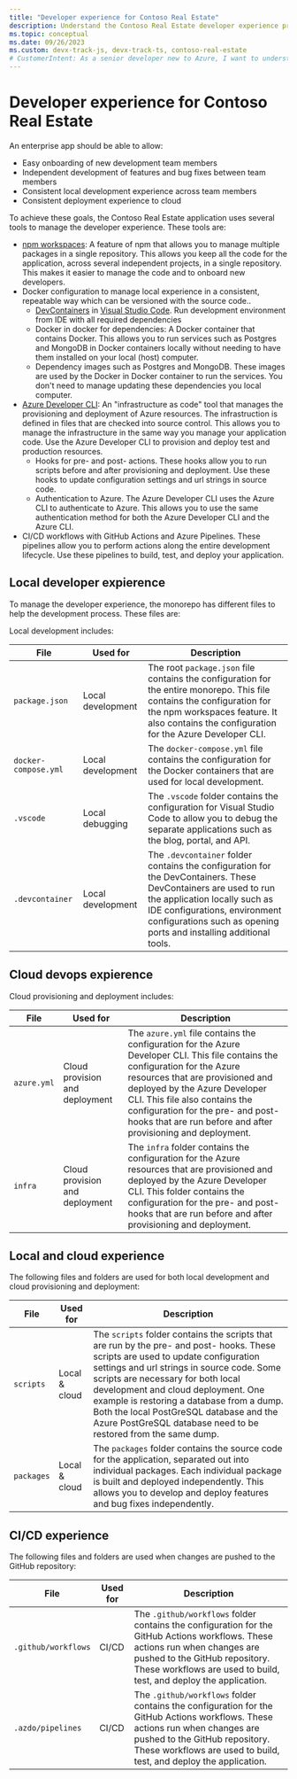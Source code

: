 ```yaml
---
title: "Developer experience for Contoso Real Estate"
description: Understand the Contoso Real Estate developer experience provided for you when you use this reference architecture.
ms.topic: conceptual
ms.date: 09/26/2023
ms.custom: devx-track-js, devx-track-ts, contoso-real-estate
# CustomerIntent: As a senior developer new to Azure, I want to understand how to manage the developer experience of a complex end to end cloud application.
---
```


# Developer experience for Contoso Real Estate

An enterprise app should be able to allow:

* Easy onboarding of new development team members
* Independent development of features and bug fixes between team members
* Consistent local development experience across team members
* Consistent deployment experience to cloud

To achieve these goals, the Contoso Real Estate application uses several tools to manage the developer experience. These tools are:

* [npm workspaces](https://docs.npmjs.com/cli/v7/using-npm/workspaces): A feature of npm that allows you to manage multiple packages in a single repository. This allows you keep all the code for the application, across several independent projects, in a single repository. This makes it easier to manage the code and to onboard new developers.
* Docker configuration to manage local experience in a consistent, repeatable way which can be versioned with the source code..
    * [DevContainers](https://containers.dev/) in [Visual Studio Code](https://code.visualstudio.com/). Run development environment from IDE with all required dependencies
    * Docker in docker for dependencies: A Docker container that contains Docker. This allows you to run services such as Postgres and MongoDB in Docker containers locally without needing to have them installed on your local (host) computer.
    * Dependency images such as Postgres and MongoDB. These images are used by the Docker in Docker container to run the services. You don't need to manage updating these dependencies you local computer. 
* [Azure Developer CLI](/azure/developer/azure-developer-cli/overview): An "infrastructure as code" tool that manages the provisioning and deployment of Azure resources. The infrastruction is defined in files that are checked into source control. This allows you to manage the infrastructure in the same way you manage your application code. Use the Azure Developer CLI to provision and deploy test and production resources.
    * Hooks for pre- and post- actions. These hooks allow you to run scripts before and after provisioning and deployment. Use these hooks to update configuration settings and url strings in source code.
    * Authentication to Azure. The Azure Developer CLI uses the Azure CLI to authenticate to Azure. This allows you to use the same authentication method for both the Azure Developer CLI and the Azure CLI.
* CI/CD workflows with GitHub Actions and Azure Pipelines. These pipelines allow you to perform actions along the entire development lifecycle. Use these pipelines to build, test, and deploy your application.

## Local developer expierence

To manage the developer experience, the monorepo has different files to help the development process. These files are:

Local development includes: 

| File | Used for | Description |
|--|--|--|
|`package.json`|Local development|The root `package.json` file contains the configuration for the entire monorepo. This file contains the configuration for the npm workspaces feature. It also contains the configuration for the Azure Developer CLI.| 
|`docker-compose.yml`|Local development|The `docker-compose.yml` file contains the configuration for the Docker containers that are used for local development.|
|`.vscode`|Local debugging| The `.vscode` folder contains the configuration for Visual Studio Code to allow you to debug the separate applications such as the blog, portal, and API.|
|`.devcontainer`|Local development|The `.devcontainer` folder contains the configuration for the DevContainers. These DevContainers are used to run the application locally such as IDE configurations, environment configurations such as opening ports and installing additional tools.|

## Cloud devops expierence

Cloud provisioning and deployment includes:

| File | Used for | Description |
|--|--|--|
|`azure.yml`|Cloud provision and deployment|The `azure.yml` file contains the configuration for the Azure Developer CLI. This file contains the configuration for the Azure resources that are provisioned and deployed by the Azure Developer CLI. This file also contains the configuration for the pre- and post- hooks that are run before and after provisioning and deployment. |
|`infra`|Cloud provision and deployment|The `infra` folder contains the configuration for the Azure resources that are provisioned and deployed by the Azure Developer CLI. This folder contains the configuration for the pre- and post- hooks that are run before and after provisioning and deployment.|

## Local and cloud experience

The following files and folders are used for both local development and cloud provisioning and deployment:

| File | Used for | Description |
|--|--|--|
|`scripts`|Local & cloud|The `scripts` folder contains the scripts that are run by the pre- and post- hooks. These scripts are used to update configuration settings and url strings in source code. Some scripts are necessary for both local development and cloud deployment. One example is restoring a database from a dump. Both the local PostGreSQL database and the Azure PostGreSQL database need to be restored from the same dump.| 
|`packages`|Local & cloud|The `packages` folder contains the source code for the application, separated out into individual packages. Each individual package is built and deployed independently. This allows you to develop and deploy features and bug fixes independently.|

## CI/CD experience

The following files and folders are used when changes are pushed to the GitHub repository:

| File | Used for | Description |
|--|--|--|
|`.github/workflows`|CI/CD| The `.github/workflows` folder contains the configuration for the GitHub Actions workflows. These actions run when changes are pushed to the GitHub repository. These workflows are used to build, test, and deploy the application.|
|`.azdo/pipelines`|CI/CD| The `.github/workflows` folder contains the configuration for the GitHub Actions workflows. These actions run when changes are pushed to the GitHub repository. These workflows are used to build, test, and deploy the application.|


